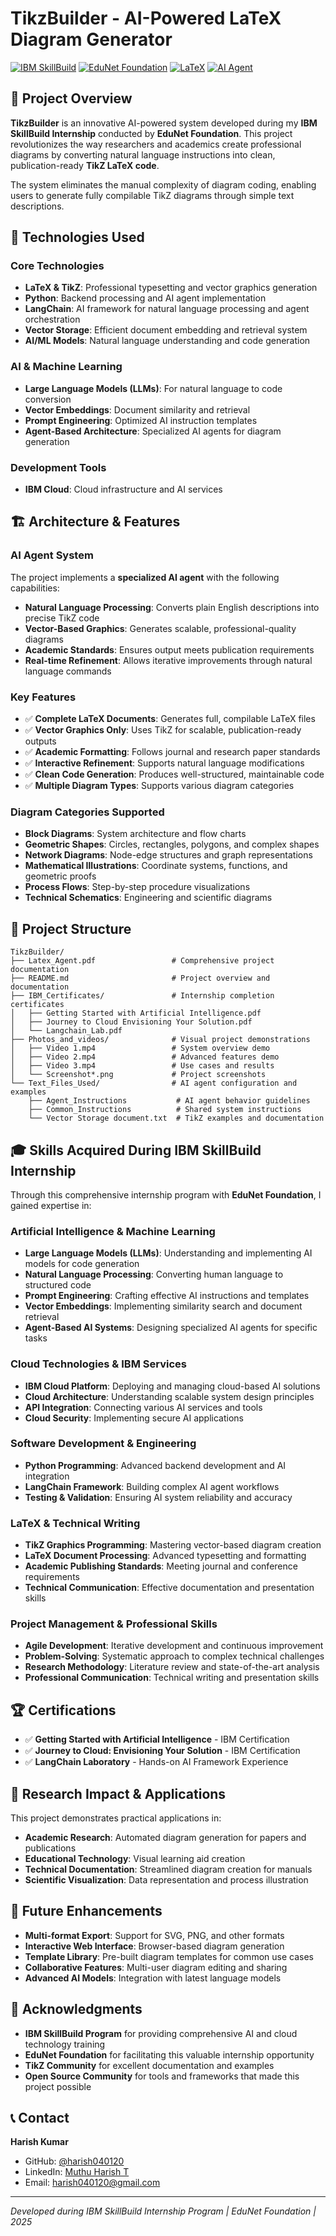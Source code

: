 # TikzBuilder - AI-Powered LaTeX Diagram Generator

[![IBM SkillBuild](https://img.shields.io/badge/IBM-SkillBuild%20Internship-blue?style=for-the-badge&logo=ibm)](https://skillsbuild.org/)
[![EduNet Foundation](https://img.shields.io/badge/EduNet-Foundation-green?style=for-the-badge)](https://edunetfoundation.org/)
[![LaTeX](https://img.shields.io/badge/LaTeX-TikZ-orange?style=for-the-badge&logo=latex)](https://tikz.dev/)
[![AI Agent](https://img.shields.io/badge/AI-Powered-purple?style=for-the-badge&logo=artificial-intelligence)](https://github.com/harish040120/TikzBuilder)

## 🎯 Project Overview

**TikzBuilder** is an innovative AI-powered system developed during my **IBM SkillBuild Internship** conducted by **EduNet Foundation**. This project revolutionizes the way researchers and academics create professional diagrams by converting natural language instructions into clean, publication-ready **TikZ LaTeX code**.

The system eliminates the manual complexity of diagram coding, enabling users to generate fully compilable TikZ diagrams through simple text descriptions.

## 🚀 Technologies Used

### Core Technologies
- **LaTeX & TikZ**: Professional typesetting and vector graphics generation
- **Python**: Backend processing and AI agent implementation
- **LangChain**: AI framework for natural language processing and agent orchestration
- **Vector Storage**: Efficient document embedding and retrieval system
- **AI/ML Models**: Natural language understanding and code generation

### AI & Machine Learning
- **Large Language Models (LLMs)**: For natural language to code conversion
- **Vector Embeddings**: Document similarity and retrieval
- **Prompt Engineering**: Optimized AI instruction templates
- **Agent-Based Architecture**: Specialized AI agents for diagram generation

### Development Tools
- **IBM Cloud**: Cloud infrastructure and AI services

## 🏗️ Architecture & Features

### AI Agent System
The project implements a **specialized AI agent** with the following capabilities:

- **Natural Language Processing**: Converts plain English descriptions into precise TikZ code
- **Vector-Based Graphics**: Generates scalable, professional-quality diagrams
- **Academic Standards**: Ensures output meets publication requirements
- **Real-time Refinement**: Allows iterative improvements through natural language commands

### Key Features
- ✅ **Complete LaTeX Documents**: Generates full, compilable LaTeX files
- ✅ **Vector Graphics Only**: Uses TikZ for scalable, publication-ready outputs
- ✅ **Academic Formatting**: Follows journal and research paper standards
- ✅ **Interactive Refinement**: Supports natural language modifications
- ✅ **Clean Code Generation**: Produces well-structured, maintainable code
- ✅ **Multiple Diagram Types**: Supports various diagram categories

### Diagram Categories Supported
- **Block Diagrams**: System architecture and flow charts
- **Geometric Shapes**: Circles, rectangles, polygons, and complex shapes
- **Network Diagrams**: Node-edge structures and graph representations
- **Mathematical Illustrations**: Coordinate systems, functions, and geometric proofs
- **Process Flows**: Step-by-step procedure visualizations
- **Technical Schematics**: Engineering and scientific diagrams

## 📁 Project Structure

```
TikzBuilder/
├── Latex_Agent.pdf                 # Comprehensive project documentation
├── README.md                       # Project overview and documentation
├── IBM_Certificates/               # Internship completion certificates
│   ├── Getting Started with Artificial Intelligence.pdf
│   ├── Journey to Cloud Envisioning Your Solution.pdf
│   └── Langchain_Lab.pdf
├── Photos_and_videos/              # Visual project demonstrations
│   ├── Video 1.mp4                 # System overview demo
│   ├── Video 2.mp4                 # Advanced features demo
│   ├── Video 3.mp4                 # Use cases and results
│   └── Screenshot*.png             # Project screenshots
└── Text_Files_Used/                # AI agent configuration and examples
    ├── Agent_Instructions           # AI agent behavior guidelines
    ├── Common_Instructions          # Shared system instructions
    └── Vector Storage document.txt  # TikZ examples and documentation
```

## 🎓 Skills Acquired During IBM SkillBuild Internship

Through this comprehensive internship program with **EduNet Foundation**, I gained expertise in:

### Artificial Intelligence & Machine Learning
- **Large Language Models (LLMs)**: Understanding and implementing AI models for code generation
- **Natural Language Processing**: Converting human language to structured code
- **Prompt Engineering**: Crafting effective AI instructions and templates
- **Vector Embeddings**: Implementing similarity search and document retrieval
- **Agent-Based AI Systems**: Designing specialized AI agents for specific tasks

### Cloud Technologies & IBM Services
- **IBM Cloud Platform**: Deploying and managing cloud-based AI solutions
- **Cloud Architecture**: Understanding scalable system design principles
- **API Integration**: Connecting various AI services and tools
- **Cloud Security**: Implementing secure AI applications

### Software Development & Engineering
- **Python Programming**: Advanced backend development and AI integration
- **LangChain Framework**: Building complex AI agent workflows
- **Testing & Validation**: Ensuring AI system reliability and accuracy

### LaTeX & Technical Writing
- **TikZ Graphics Programming**: Mastering vector-based diagram creation
- **LaTeX Document Processing**: Advanced typesetting and formatting
- **Academic Publishing Standards**: Meeting journal and conference requirements
- **Technical Communication**: Effective documentation and presentation skills

### Project Management & Professional Skills
- **Agile Development**: Iterative development and continuous improvement
- **Problem-Solving**: Systematic approach to complex technical challenges
- **Research Methodology**: Literature review and state-of-the-art analysis
- **Professional Communication**: Technical writing and presentation skills

## 🏆 Certifications

- ✅ **Getting Started with Artificial Intelligence** - IBM Certification
- ✅ **Journey to Cloud: Envisioning Your Solution** - IBM Certification  
- ✅ **LangChain Laboratory** - Hands-on AI Framework Experience

## 🔬 Research Impact & Applications

This project demonstrates practical applications in:
- **Academic Research**: Automated diagram generation for papers and publications
- **Educational Technology**: Visual learning aid creation
- **Technical Documentation**: Streamlined diagram creation for manuals
- **Scientific Visualization**: Data representation and process illustration

## 🚀 Future Enhancements

- **Multi-format Export**: Support for SVG, PNG, and other formats
- **Interactive Web Interface**: Browser-based diagram generation
- **Template Library**: Pre-built diagram templates for common use cases
- **Collaborative Features**: Multi-user diagram editing and sharing
- **Advanced AI Models**: Integration with latest language models


## 🙏 Acknowledgments

- **IBM SkillBuild Program** for providing comprehensive AI and cloud technology training
- **EduNet Foundation** for facilitating this valuable internship opportunity
- **TikZ Community** for excellent documentation and examples
- **Open Source Community** for tools and frameworks that made this project possible

## 📞 Contact

**Harish Kumar**
- GitHub: [@harish040120](https://github.com/harish040120)
- LinkedIn: [Muthu Harish T](https://linkedin.com/in/harish040120)
- Email: harish040120@gmail.com

---

*Developed during IBM SkillBuild Internship Program | EduNet Foundation | 2025*
